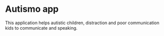 # Autismo app
This application helps autistic children, distraction and poor communication kids to communicate and speaking.
